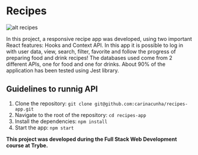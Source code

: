 # Recipes #
![alt recipes](screen.png "screen app")

In this project, a responsive recipe app was developed, using two important React features: Hooks and Context API. In this app it is possible to log in with user data, view, search, filter, favorite and follow the progress of preparing food and drink recipes! The databases used come from 2 different APIs, one for food and one for drinks. About 90% of the application has been tested using Jest library.

## Guidelines to runnig API ##
1. Clone the repository: ```git clone git@github.com:carinacunha/recipes-app.git```
2. Navigate to the root of the repository: ```cd recipes-app```
3. Install the dependencies: ```npm install```
4. Start the app: ```npm start```

**This project was developed during the Full Stack Web Development course at Trybe.**
